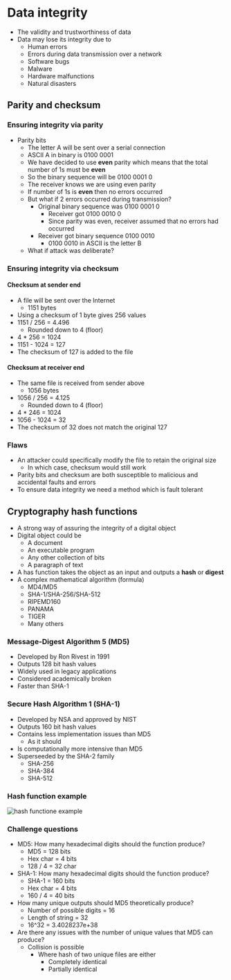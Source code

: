 # Data integrity

- The validity and trustworthiness of data
- Data may lose its integrity due to
	- Human errors
	- Errors during data transmission over a network
	- Software bugs
	- Malware
	- Hardware malfunctions
	- Natural disasters

## Parity and checksum

### Ensuring integrity via parity

- Parity bits
	- The letter A will be sent over a serial connection
	- ASCII A in binary is 0100 0001
	- We have decided to use **even** parity which means that the total number of 1s must be **even**
	- So the binary sequence will be 0100 0001 0
	- The receiver knows we are using even parity
	- If number of 1s is **even** then no errors occurred
	- But what if 2 errors occurred during transmission?
		- Original binary sequence was 0100 0001 0
			- Receiver got 0100 0010 0
			- Since parity was even, receiver assumed that no errors had occurred
		- Receiver got binary sequence 0100 0010
			- 0100 0010 in ASCII is the letter B
	- What if attack was deliberate?

### Ensuring integrity via checksum

#### Checksum at sender end

- A file will be sent over the Internet
	- 1151 bytes
- Using a checksum of 1 byte gives 256 values
- 1151 / 256 = 4.496
	- Rounded down to 4 (floor)
- 4 * 256 = 1024
- 1151 - 1024 = 127
- The checksum of 127 is added to the file

#### Checksum at receiver end

- The same file is received from sender above
	- 1056 bytes
- 1056 / 256 = 4.125
	- Rounded down to 4 (floor)
- 4 * 246 = 1024
- 1056 - 1024 = 32
- The checksum of 32 does not match the original 127

### Flaws

- An attacker could specifically modify the file to retain the original size
	- In which case, checksum would still work
- Parity bits and checksum are both susceptible to malicious and accidental faults and errors
- To ensure data integrity we need a method which is fault tolerant

## Cryptography hash functions

- A strong way of assuring the integrity of a digital object
- Digital object could be
	- A document
	- An executable program
	- Any other collection of bits
	- A paragraph of text
- A has function takes the object as an input and outputs a **hash** or **digest**
- A complex mathematical algorithm (formula)
	- MD4/MD5
	- SHA-1/SHA-256/SHA-512
	- RIPEMD160
	- PANAMA
	- TIGER
	- Many others

### Message-Digest Algorithm 5 (MD5)

- Developed by Ron Rivest in 1991
- Outputs 128 bit hash values
- Widely used in legacy applications
- Considered academically broken
- Faster than SHA-1

### Secure Hash Algorithm 1 (SHA-1)

- Developed by NSA and approved by NIST
- Outputs 160 bit hash values
- Contains less implementation issues than MD5
	- As it should
- Is computationally more intensive than MD5
- Superseeded by the SHA-2 family
	- SHA-256
	- SHA-384
	- SHA-512

### Hash function example

![hash functione example](http://snag.gy/0Cvil.jpg)

### Challenge questions

- MD5: How many hexadecimal digits should the function produce?
	- MD5 = 128 bits
	- Hex char = 4 bits
	- 128 / 4 = 32 char
- SHA-1: How many hexadecimal digits should the function produce?
	- SHA-1 = 160 bits
	- Hex char = 4 bits
	- 160 / 4 = 40 bits
- How many unique outputs should MD5 theoretically produce?
	- Number of possible digits = 16
	- Length of string = 32
	- 16^32 = 3.4028237e+38
- Are there any issues with the number of unique values that MD5 can produce?
	- Collision is possible
		- Where hash of two unique files are either
			- Completely identical
			- Partially identical
